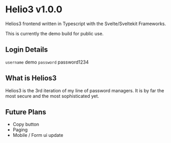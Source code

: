 # Helio3 v1.0.0

Helios3 frontend written in Typescript with the Svelte/Sveltekit Frameworks.

This is currently the demo build for public use.

## Login Details

`username` demo
`password` password1234

## What is Helios3

Helios3 is the 3rd iteration of my line of password managers. It is by far the most secure and the most sophisticated yet.

## Future Plans

- Copy button
- Paging
- Mobile / Form ui update
